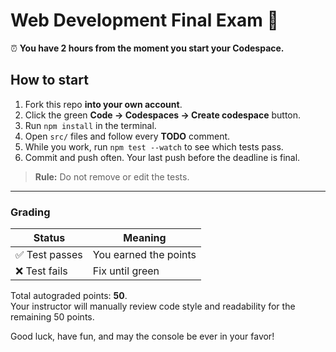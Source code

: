 # Web Development Final Exam 🚀

⏰ **You have 2 hours from the moment you start your Codespace.**

## How to start

1. Fork this repo **into your own account**.
2. Click the green **Code → Codespaces → Create codespace** button.
3. Run `npm install` in the terminal.
4. Open `src/` files and follow every **TODO** comment.
5. While you work, run `npm test --watch` to see which tests pass.
6. Commit and push often. Your last push before the deadline is final.

> **Rule:** Do not remove or edit the tests.

---

### Grading

| Status | Meaning |
| ------ | ------- |
| ✅ Test passes | You earned the points |
| ❌ Test fails  | Fix until green |

Total autograded points: **50**.  
Your instructor will manually review code style and readability for the remaining 50 points.

Good luck, have fun, and may the console be ever in your favor!
